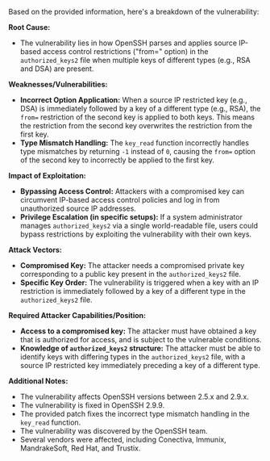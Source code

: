 Based on the provided information, here's a breakdown of the vulnerability:

**Root Cause:**
- The vulnerability lies in how OpenSSH parses and applies source IP-based access control restrictions ("from=" option) in the `authorized_keys2` file when multiple keys of different types (e.g., RSA and DSA) are present.

**Weaknesses/Vulnerabilities:**
- **Incorrect Option Application:** When a source IP restricted key (e.g., DSA) is immediately followed by a key of a different type (e.g., RSA), the `from=` restriction of the second key is applied to both keys. This means the restriction from the second key overwrites the restriction from the first key.
- **Type Mismatch Handling:** The `key_read` function incorrectly handles type mismatches by returning `-1` instead of `0`, causing the `from=` option of the second key to incorrectly be applied to the first key.

**Impact of Exploitation:**
- **Bypassing Access Control:** Attackers with a compromised key can circumvent IP-based access control policies and log in from unauthorized source IP addresses.
- **Privilege Escalation (in specific setups):** If a system administrator manages `authorized_keys2` via a single world-readable file, users could bypass restrictions by exploiting the vulnerability with their own keys.

**Attack Vectors:**
- **Compromised Key:** The attacker needs a compromised private key corresponding to a public key present in the `authorized_keys2` file.
- **Specific Key Order:** The vulnerability is triggered when a key with an IP restriction is immediately followed by a key of a different type in the `authorized_keys2` file.

**Required Attacker Capabilities/Position:**
- **Access to a compromised key:** The attacker must have obtained a key that is authorized for access, and is subject to the vulnerable conditions.
- **Knowledge of `authorized_keys2` structure:** The attacker must be able to identify keys with differing types in the `authorized_keys2` file, with a source IP restricted key immediately preceding a key of a different type.

**Additional Notes:**
- The vulnerability affects OpenSSH versions between 2.5.x and 2.9.x.
- The vulnerability is fixed in OpenSSH 2.9.9.
- The provided patch fixes the incorrect type mismatch handling in the `key_read` function.
- The vulnerability was discovered by the OpenSSH team.
- Several vendors were affected, including Conectiva, Immunix, MandrakeSoft, Red Hat, and Trustix.